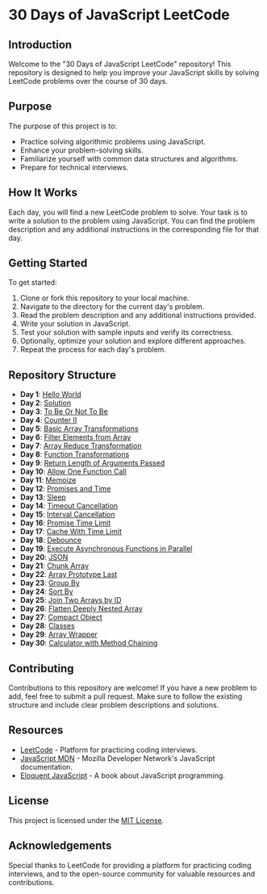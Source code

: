 # 30 Days of JavaScript LeetCode

## Introduction
Welcome to the "30 Days of JavaScript LeetCode" repository! This repository is designed to help you improve your JavaScript skills by solving LeetCode problems over the course of 30 days.

## Purpose
The purpose of this project is to:
- Practice solving algorithmic problems using JavaScript.
- Enhance your problem-solving skills.
- Familiarize yourself with common data structures and algorithms.
- Prepare for technical interviews.

## How It Works
Each day, you will find a new LeetCode problem to solve. Your task is to write a solution to the problem using JavaScript. You can find the problem description and any additional instructions in the corresponding file for that day.

## Getting Started
To get started:
1. Clone or fork this repository to your local machine.
2. Navigate to the directory for the current day's problem.
3. Read the problem description and any additional instructions provided.
4. Write your solution in JavaScript.
5. Test your solution with sample inputs and verify its correctness.
6. Optionally, optimize your solution and explore different approaches.
7. Repeat the process for each day's problem.

## Repository Structure
- **Day 1**: [Hello World](Day1/Hello_World.js)
- **Day 2**: [Solution](Day2/Solution.js)
- **Day 3**: [To Be Or Not To Be](Day3/To_Be_Or_Not_To_Be.js)
- **Day 4**: [Counter II](Day4/Counter_II.js)
- **Day 5**: [Basic Array Transformations](Day5/Basic_Array_Transformations.js)
- **Day 6**: [Filter Elements from Array](Day6/Filter_Elements_from_Array.js)
- **Day 7**: [Array Reduce Transformation](Day7/Array_Reduce_Transformation.js)
- **Day 8**: [Function Transformations](Day8/Function_Transformations.js)
- **Day 9**: [Return Length of Arguments Passed](Day9/Return_Length_of_Arguments_Passed.js)
- **Day 10**: [Allow One Function Call](Day10/Allow_One_Function_Call.js)
- **Day 11**: [Memoize](Day11/Memoize.js)
- **Day 12**: [Promises and Time](Day12/Promises_and_Time.js)
- **Day 13**: [Sleep](Day13/Sleep.js)
- **Day 14**: [Timeout Cancellation](Day14/Timeout_Cancellation.js)
- **Day 15**: [Interval Cancellation](Day15/Interval_Cancellation.js)
- **Day 16**: [Promise Time Limit](Day16/Promise_Time_Limit.js)
- **Day 17**: [Cache With Time Limit](Day17/Cache_With_Time_Limit.js)
- **Day 18**: [Debounce](Day18/Debounce.js)
- **Day 19**: [Execute Asynchronous Functions in Parallel](Day19/Execute_Asynchronous_Functions_in_Parallel.js)
- **Day 20**: [JSON](Day20/JSON.js)
- **Day 21**: [Chunk Array](Day21/Chunk_Array.js)
- **Day 22**: [Array Prototype Last](Day22/Array_Prototype_Last.js)
- **Day 23**: [Group By](Day23/Group_By.js)
- **Day 24**: [Sort By](Day24/Sort_By.js)
- **Day 25**: [Join Two Arrays by ID](Day25/Join_Two_Arrays_by_ID.js)
- **Day 26**: [Flatten Deeply Nested Array](Day26/Flatten_Deeply_Nested_Array.js)
- **Day 27**: [Compact Object](Day27/Compact_Object.js)
- **Day 28**: [Classes](Day28/Classes.js)
- **Day 29**: [Array Wrapper](Day29/Array_Wrapper.js)
- **Day 30**: [Calculator with Method Chaining](Day30/Calculator_with_Method_Chaining.js)


## Contributing
Contributions to this repository are welcome! If you have a new problem to add, feel free to submit a pull request. Make sure to follow the existing structure and include clear problem descriptions and solutions.

## Resources
- [LeetCode](https://leetcode.com/) - Platform for practicing coding interviews.
- [JavaScript MDN](https://developer.mozilla.org/en-US/docs/Web/JavaScript) - Mozilla Developer Network's JavaScript documentation.
- [Eloquent JavaScript](https://eloquentjavascript.net/) - A book about JavaScript programming.

## License
This project is licensed under the [MIT License](LICENSE).

## Acknowledgements
Special thanks to LeetCode for providing a platform for practicing coding interviews, and to the open-source community for valuable resources and contributions.
